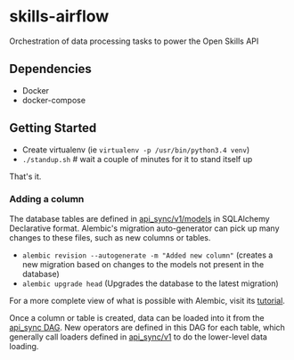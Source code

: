 # skills-airflow
Orchestration of data processing tasks to power the Open Skills API

## Dependencies

- Docker
- docker-compose

## Getting Started
- Create virtualenv (ie `virtualenv -p /usr/bin/python3.4 venv`)
- `./standup.sh` # wait a couple of minutes for it to stand itself up

That's it.

### Adding a column

The database tables are defined in [api_sync/v1/models](api_sync/v1/models) in SQLAlchemy Declarative format. Alembic's migration auto-generator can pick up many changes to these files, such as new columns or tables.

- `alembic revision --autogenerate -m "Added new column"` (creates a new migration based on changes to the models not present in the database)
- `alembic upgrade head` (Upgrades the database to the latest migration)

For a more complete view of what is possible with Alembic, visit its [tutorial](http://alembic.zzzcomputing.com/en/latest/tutorial.html).

Once a column or table is created, data can be loaded into it from the [api_sync DAG](dags/api_sync_v1.py). New operators are defined in this DAG for each table, which generally call loaders defined in [api_sync/v1](api_sync/v1) to do the lower-level data loading.
